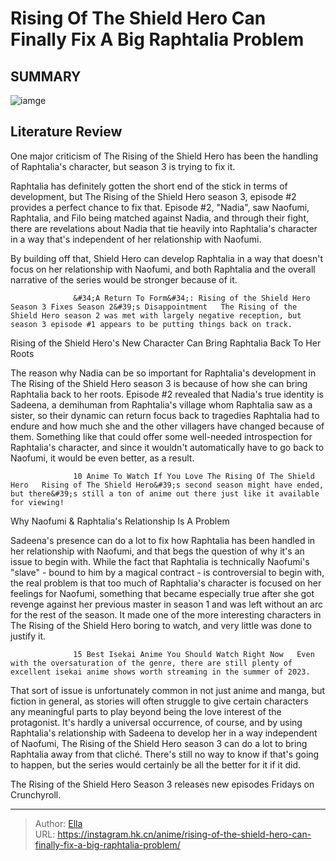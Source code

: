 # Rising Of The Shield Hero Can Finally Fix A Big Raphtalia Problem


## SUMMARY 

![iamge](https://static1.srcdn.com/wordpress/wp-content/uploads/2023/10/gmj1whp.jpeg)

## Literature Review

One major criticism of The Rising of the Shield Hero has been the handling of Raphtalia&#39;s character, but season 3 is trying to fix it.





Raphtalia has definitely gotten the short end of the stick in terms of development, but The Rising of the Shield Hero season 3, episode #2 provides a perfect chance to fix that. Episode #2, &#34;Nadia&#34;, saw Naofumi, Raphtalia, and Filo being matched against Nadia, and through their fight, there are revelations about Nadia that tie heavily into Raphtalia&#39;s character in a way that&#39;s independent of her relationship with Naofumi.




          

By building off that, Shield Hero can develop Raphtalia in a way that doesn&#39;t focus on her relationship with Naofumi, and both Raphtalia and the overall narrative of the series would be stronger because of it.

                  &#34;A Return To Form&#34;: Rising of the Shield Hero Season 3 Fixes Season 2&#39;s Disappointment   The Rising of the Shield Hero season 2 was met with largely negative reception, but season 3 episode #1 appears to be putting things back on track.   


 Rising of the Shield Hero&#39;s New Character Can Bring Raphtalia Back To Her Roots 
          

The reason why Nadia can be so important for Raphtalia&#39;s development in The Rising of the Shield Hero season 3 is because of how she can bring Raphtalia back to her roots. Episode #2 revealed that Nadia&#39;s true identity is Sadeena, a demihuman from Raphtalia&#39;s village whom Raphtalia saw as a sister, so their dynamic can return focus back to tragedies Raphtalia had to endure and how much she and the other villagers have changed because of them. Something like that could offer some well-needed introspection for Raphtalia&#39;s character, and since it wouldn&#39;t automatically have to go back to Naofumi, it would be even better, as a result.




                  10 Anime To Watch If You Love The Rising Of The Shield Hero   Rising of The Shield Hero&#39;s second season might have ended, but there&#39;s still a ton of anime out there just like it available for viewing!   



 Why Naofumi &amp; Raphtalia&#39;s Relationship Is A Problem 
          

Sadeena&#39;s presence can do a lot to fix how Raphtalia has been handled in her relationship with Naofumi, and that begs the question of why it&#39;s an issue to begin with. While the fact that Raphtalia is technically Naofumi&#39;s &#34;slave&#34; - bound to him by a magical contract - is controversial to begin with, the real problem is that too much of Raphtalia&#39;s character is focused on her feelings for Naofumi, something that became especially true after she got revenge against her previous master in season 1 and was left without an arc for the rest of the season. It made one of the more interesting characters in The Rising of the Shield Hero boring to watch, and very little was done to justify it.




                  15 Best Isekai Anime You Should Watch Right Now   Even with the oversaturation of the genre, there are still plenty of excellent isekai anime shows worth streaming in the summer of 2023.   

That sort of issue is unfortunately common in not just anime and manga, but fiction in general, as stories will often struggle to give certain characters any meaningful parts to play beyond being the love interest of the protagonist. It&#39;s hardly a universal occurrence, of course, and by using Raphtalia&#39;s relationship with Sadeena to develop her in a way independent of Naofumi, The Rising of the Shield Hero season 3 can do a lot to bring Raphtalia away from that cliché. There&#39;s still no way to know if that&#39;s going to happen, but the series would certainly be all the better for it if it did.

The Rising of the Shield Hero Season 3 releases new episodes Fridays on Crunchyroll.



---

> Author: [Ella](https://instagram.hk.cn/)  
> URL: https://instagram.hk.cn/anime/rising-of-the-shield-hero-can-finally-fix-a-big-raphtalia-problem/  

